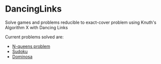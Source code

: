 DancingLinks
============

Solve games and problems reducible to exact-cover problem using Knuth's Algorithm X with Dancing Links

Current problems solved are:
* [N-queens problem](https://en.wikipedia.org/wiki/Eight_queens_puzzle)
* [Sudoku](https://en.wikipedia.org/wiki/Sudoku)
* [Dominosa](http://www.puzzle-dominosa.com/)

